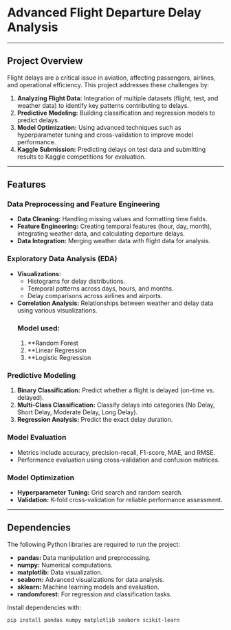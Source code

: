 # Advanced Flight Departure Delay Analysis 

---

## Project Overview

Flight delays are a critical issue in aviation, affecting passengers, airlines, and operational efficiency. This project addresses these challenges by:

1. **Analyzing Flight Data:** Integration of multiple datasets (flight, test, and weather data) to identify key patterns contributing to delays.
2. **Predictive Modeling:** Building classification and regression models to predict delays.
3. **Model Optimization:** Using advanced techniques such as hyperparameter tuning and cross-validation to improve model performance.
4. **Kaggle Submission:** Predicting delays on test data and submitting results to Kaggle competitions for evaluation.

---

## Features

### Data Preprocessing and Feature Engineering
- **Data Cleaning:** Handling missing values and formatting time fields.
- **Feature Engineering:** Creating temporal features (hour, day, month), integrating weather data, and calculating departure delays.
- **Data Integration:** Merging weather data with flight data for analysis.

### Exploratory Data Analysis (EDA)
- **Visualizations:** 
  - Histograms for delay distributions.
  - Temporal patterns across days, hours, and months.
  - Delay comparisons across airlines and airports.
- **Correlation Analysis:** Relationships between weather and delay data using various visualizations.
  ### Model used:
  1. **Random Forest
  2. **Linear Regression
  3. **Logistic Regression

### Predictive Modeling
1. **Binary Classification:** Predict whether a flight is delayed (on-time vs. delayed).
2. **Multi-Class Classification:** Classify delays into categories (No Delay, Short Delay, Moderate Delay, Long Delay).
3. **Regression Analysis:** Predict the exact delay duration.

### Model Evaluation
- Metrics include accuracy, precision-recall, F1-score, MAE, and RMSE.
- Performance evaluation using cross-validation and confusion matrices.

### Model Optimization
- **Hyperparameter Tuning:** Grid search and random search.
- **Validation:** K-fold cross-validation for reliable performance assessment.



---

## Dependencies

The following Python libraries are required to run the project:

- **pandas:** Data manipulation and preprocessing.
- **numpy:** Numerical computations.
- **matplotlib:** Data visualization.
- **seaborn:** Advanced visualizations for data analysis.
- **sklearn:** Machine learning models and evaluation.
- **randomforest:** For regression and classification tasks.

Install dependencies with:
```bash
pip install pandas numpy matplotlib seaborn scikit-learn
